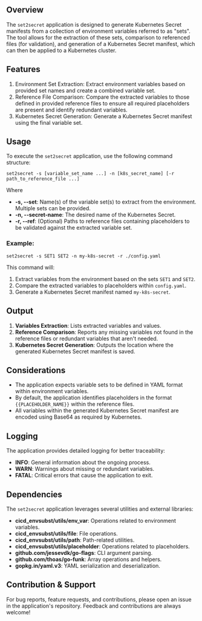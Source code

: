 ## Overview
The `set2secret` application is designed to generate Kubernetes Secret manifests from a collection of environment variables referred to as "sets". The tool allows for the extraction of these sets, comparison to referenced files (for validation), and generation of a Kubernetes Secret manifest, which can then be applied to a Kubernetes cluster.

## Features
1. Environment Set Extraction: Extract environment variables based on provided set names and create a combined variable set.
2. Reference File Comparison: Compare the extracted variables to those defined in provided reference files to ensure all required placeholders are present and identify redundant variables.
3. Kubernetes Secret Generation: Generate a Kubernetes Secret manifest using the final variable set.

## Usage
To execute the `set2secret` application, use the following command structure:

```shell
set2secret -s [variable_set_name ...] -n [k8s_secret_name] [-r path_to_reference_file ...]
```

Where
* **-s, --set**: Name(s) of the variable set(s) to extract from the environment. Multiple sets can be provided.
* **-n, --secret-name**: The desired name of the Kubernetes Secret.
* **-r, --ref**: (Optional) Paths to reference files containing placeholders to be validated against the extracted variable set.

### Example:
```shell
set2secret -s SET1 SET2 -n my-k8s-secret -r ./config.yaml
```
This command will:

1. Extract variables from the environment based on the sets `SET1` and `SET2`.
2. Compare the extracted variables to placeholders within `config.yaml`.
3. Generate a Kubernetes Secret manifest named `my-k8s-secret`.

## Output
1. **Variables Extraction**: Lists extracted variables and values.
2. **Reference Comparison**: Reports any missing variables not found in the reference files or redundant variables that aren't needed.
3. **Kubernetes Secret Generation**: Outputs the location where the generated Kubernetes Secret manifest is saved.

## Considerations
* The application expects variable sets to be defined in YAML format within environment variables.
* By default, the application identifies placeholders in the format `{{PLACEHOLDER_NAME}}` within the reference files.
* All variables within the generated Kubernetes Secret manifest are encoded using Base64 as required by Kubernetes.

## Logging
The application provides detailed logging for better traceability:

* **INFO**: General information about the ongoing process.
* **WARN**: Warnings about missing or redundant variables.
* **FATAL**: Critical errors that cause the application to exit.

## Dependencies
The `set2secret` application leverages several utilities and external libraries:

* **cicd_envsubst/utils/env_var**: Operations related to environment variables.
* **cicd_envsubst/utils/file**: File operations.
* **cicd_envsubst/utils/path**: Path-related utilities.
* **cicd_envsubst/utils/placeholder**: Operations related to placeholders.
* **github.com/jessevdk/go-flags**: CLI argument parsing.
* **github.com/thoas/go-funk**: Array operations and helpers.
* **gopkg.in/yaml.v3**: YAML serialization and deserialization.

## Contribution & Support
For bug reports, feature requests, and contributions, please open an issue in the application's repository. Feedback and contributions are always welcome!